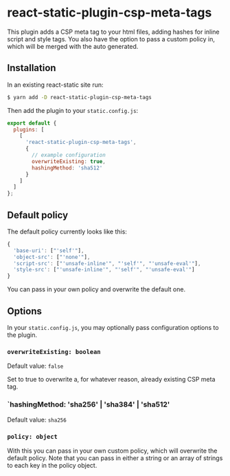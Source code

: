 # react-static-plugin-csp-meta-tags

This plugin adds a CSP meta tag to your html files, adding hashes for inline script and style tags.
You also have the option to pass a custom policy in, which will be merged with the auto generated.

## Installation

In an existing react-static site run:

```bash
$ yarn add -D react-static-plugin-csp-meta-tags
```

Then add the plugin to your `static.config.js`:

```javascript
export default {
  plugins: [
    [
      'react-static-plugin-csp-meta-tags',
      {
        // example configuration
        overwriteExisting: true,
        hashingMethod: 'sha512'
      }
    ]
  ]
};
```

## Default policy

The default policy currently looks like this:

```javascript
{
  'base-uri': ["'self'"],
  'object-src': ["'none'"],
  'script-src': ["'unsafe-inline'", "'self'", "'unsafe-eval'"],
  'style-src': ["'unsafe-inline'", "'self'", "'unsafe-eval'"]
}
```

You can pass in your own policy and overwrite the default one.

## Options

In your `static.config.js`, you may optionally pass configuration options to the plugin.

### `overwriteExisting: boolean`

Default value: `false`

Set to true to overwrite a, for whatever reason, already existing CSP meta tag.

### `hashingMethod: 'sha256' | 'sha384' | 'sha512'

Default value: `sha256`

### `policy: object`

With this you can pass in your own custom policy, which will overwrite the default policy. Note that you can pass in either a string or an array of strings to each key in the policy object.
